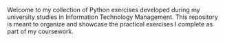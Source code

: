 Welcome to my collection of Python exercises developed during my university studies in Information Technology Management. This repository is meant to organize and showcase the practical exercises I complete as part of my coursework.
